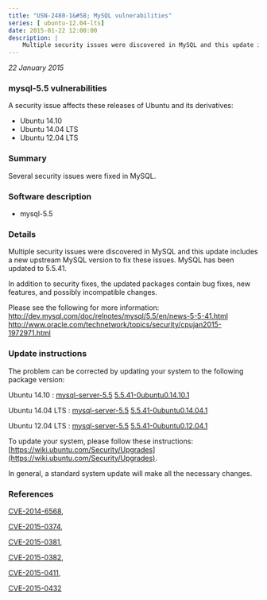 ```yaml
---
title: "USN-2480-1&#58; MySQL vulnerabilities"
series: [ ubuntu-12.04-lts]
date: 2015-01-22 12:00:00
description: |
    Multiple security issues were discovered in MySQL and this update includes a new upstream MySQL version to fix these issues. MySQL has been updated to 5.5.41.
--- 
```

 
 

*22 January 2015*

### mysql-5.5 vulnerabilities

A security issue affects these releases of Ubuntu and its derivatives:

* Ubuntu 14.10
* Ubuntu 14.04 LTS
* Ubuntu 12.04 LTS

### Summary

Several security issues were fixed in MySQL. 

### Software description

* mysql-5.5 

### Details

Multiple security issues were discovered in MySQL and this update includes a new upstream MySQL version to fix these issues. MySQL has been updated to 5.5.41.

In addition to security fixes, the updated packages contain bug fixes, new features, and possibly incompatible changes.

Please see the following for more information: http://dev.mysql.com/doc/relnotes/mysql/5.5/en/news-5-5-41.html http://www.oracle.com/technetwork/topics/security/cpujan2015-1972971.html 

### Update instructions

The problem can be corrected by updating your system to the following package version:

Ubuntu 14.10
 : [mysql-server-5.5](https://launchpad.net/ubuntu/+source/mysql-5.5) <span> [5.5.41-0ubuntu0.14.10.1](https://launchpad.net/ubuntu/+source/mysql-5.5/5.5.41-0ubuntu0.14.10.1) </span> 

Ubuntu 14.04 LTS
 : [mysql-server-5.5](https://launchpad.net/ubuntu/+source/mysql-5.5) <span> [5.5.41-0ubuntu0.14.04.1](https://launchpad.net/ubuntu/+source/mysql-5.5/5.5.41-0ubuntu0.14.04.1) </span> 

Ubuntu 12.04 LTS
 : [mysql-server-5.5](https://launchpad.net/ubuntu/+source/mysql-5.5) <span> [5.5.41-0ubuntu0.12.04.1](https://launchpad.net/ubuntu/+source/mysql-5.5/5.5.41-0ubuntu0.12.04.1) </span> 

To update your system, please follow these instructions: [https://wiki.ubuntu.com/Security/Upgrades](https://wiki.ubuntu.com/Security/Upgrades).

In general, a standard system update will make all the necessary changes. 

### References

 
 [CVE-2014-6568](http://people.ubuntu.com/~ubuntu-security/cve/CVE-2014-6568), 

 [CVE-2015-0374](http://people.ubuntu.com/~ubuntu-security/cve/CVE-2015-0374), 

 [CVE-2015-0381](http://people.ubuntu.com/~ubuntu-security/cve/CVE-2015-0381), 

 [CVE-2015-0382](http://people.ubuntu.com/~ubuntu-security/cve/CVE-2015-0382), 

 [CVE-2015-0411](http://people.ubuntu.com/~ubuntu-security/cve/CVE-2015-0411), 

 [CVE-2015-0432](http://people.ubuntu.com/~ubuntu-security/cve/CVE-2015-0432)
 

